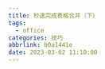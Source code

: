 ```yaml
---
title: 秒速完成表格合并（下）
tags:
  - office
categories: 技巧
abbrlink: b0a1441e
date: 2023-03-02 11:10:00
---
```

